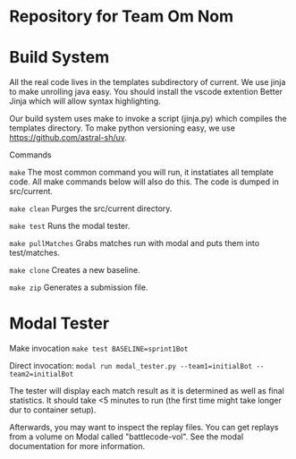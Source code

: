 # Repository for Team Om Nom

# Build System
All the real code lives in the templates subdirectory of current.
We use jinja to make unrolling java easy. You should install the vscode extention Better Jinja which will allow syntax highlighting.

Our build system uses make to invoke a script (jinja.py) which compiles the templates directory.
To make python versioning easy, we use https://github.com/astral-sh/uv. 

Commands

```make```
The most common command you will run, it instatiates all template code.
All make commands below will also do this.
The code is dumped in src/current.

```make clean```
Purges the src/current directory.

```make test```
Runs the modal tester.

```make pullMatches```
Grabs matches run with modal and puts them into test/matches.

```make clone```
Creates a new baseline.

```make zip```
Generates a submission file.

# Modal Tester
Make invocation
```make test BASELINE=sprint1Bot```

Direct invocation:
```modal run modal_tester.py --team1=initialBot --team2=initialBot```

The tester will display each match result as it is determined as well as final statistics. It should take <5 minutes to run (the first time might take longer dur to container setup). 

Afterwards, you may want to inspect the replay files. You can get replays from a volume on Modal called "battlecode-vol". See the modal documentation for more information.

